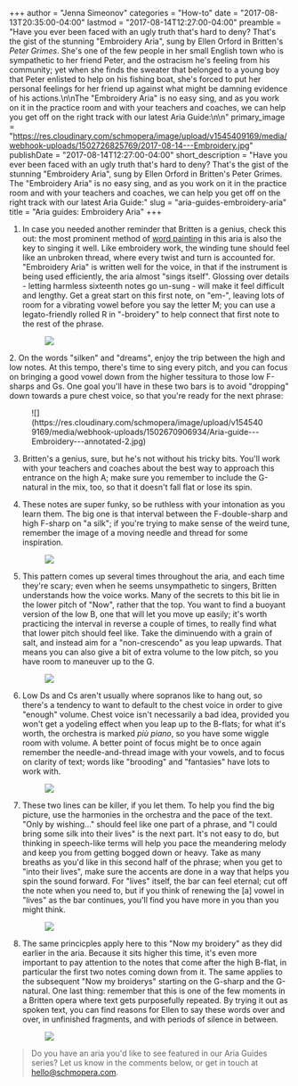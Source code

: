 +++
author = "Jenna Simeonov"
categories = "How-to"
date = "2017-08-13T20:35:00-04:00"
lastmod = "2017-08-14T12:27:00-04:00"
preamble = "Have you ever been faced with an ugly truth that's hard to deny? That's the gist of the stunning \"Embroidery Aria\", sung by Ellen Orford in Britten's *Peter Grimes*. She's one of the few people in her small English town who is sympathetic to her friend Peter, and the ostracism he's feeling from his community; yet when she finds the sweater that belonged to a young boy that Peter enlisted to help on his fishing boat, she's forced to put her personal feelings for her friend up against what might be damning evidence of his actions.\n\nThe \"Embroidery Aria\" is no easy sing, and as you work on it in the practice room and with your teachers and coaches, we can help you get off on the right track with our latest Aria Guide:\n\n"
primary_image = "https://res.cloudinary.com/schmopera/image/upload/v1545409169/media/webhook-uploads/1502726825769/2017-08-14---Embroidery.jpg"
publishDate = "2017-08-14T12:27:00-04:00"
short_description = "Have you ever been faced with an ugly truth that&#039;s hard to deny? That&#039;s the gist of the stunning &quot;Embroidery Aria&quot;, sung by Ellen Orford in Britten&#039;s Peter Grimes. The &quot;Embroidery Aria&quot; is no easy sing, and as you work on it in the practice room and with your teachers and coaches, we can help you get off on the right track with our latest Aria Guide:"
slug = "aria-guides-embroidery-aria"
title = "Aria guides: Embroidery Aria"
+++

1. In case you needed another reminder that Britten is a genius, check this out: the most prominent method of [word painting](https://en.wikipedia.org/wiki/Word_painting) in this aria is also the key to singing it well. Like embroidery work, the winding tune should feel like an unbroken thread, where every twist and turn is accounted for. "Embroidery Aria" is written well for the voice, in that if the instrument is being used efficiently, the aria almost "sings itself". Glossing over details - letting harmless sixteenth notes go un-sung - will make it feel difficult and lengthy. Get a great start on this first note, on "em-", leaving lots of room for a vibrating vowel before you say the letter M; you can use a legato-friendly rolled R in "-broidery" to help connect that first note to the rest of the phrase.<figure data-type="image">
![](https://res.cloudinary.com/schmopera/image/upload/v1545409169/media/webhook-uploads/1502670730957/Aria-guide---Embroidery---annotated-1.jpg)
</figure>
2. On the words "silken" and "dreams", enjoy the trip between the high and low notes. At this tempo, there's time to sing every pitch, and you can focus on bringing a good vowel down from the higher tessitura to those low F-sharps and Gs. One goal you'll have in these two bars is to avoid "dropping" down towards a pure chest voice, so that you're ready for the next phrase:<figure data-type="image">
![](https://res.cloudinary.com/schmopera/image/upload/v1545409169/media/webhook-uploads/1502670906934/Aria-guide---Embroidery---annotated-2.jpg)</figure>

3. Britten's a genius, sure, but he's not without his tricky bits. You'll work with your teachers and coaches about the best way to approach this entrance on the high A; make sure you remember to include the G-natural in the mix, too, so that it doesn't fall flat or lose its spin.

4. These notes are super funky, so be ruthless with your intonation as you learn them. The big one is that interval between the F-double-sharp and high F-sharp on "a silk"; if you're trying to make sense of the weird tune, remember the image of a moving needle and thread for some inspiration.<figure data-type="image">
![](https://res.cloudinary.com/schmopera/image/upload/v1545409169/media/webhook-uploads/1502670917191/Aria-guide---Embroidery---annotated-3.jpg)</figure>

5. This pattern comes up several times throughout the aria, and each time they're scary; even when he seems unsympathetic to singers, Britten understands how the voice works. Many of the secrets to this bit lie in the lower pitch of "Now", rather that the top. You want to find a buoyant version of the low B, one that will let you move up easily; it's worth practicing the interval in reverse a couple of times, to really find what that lower pitch should feel like. Take the diminuendo with a grain of salt, and instead aim for a "non-crescendo" as you leap upwards. That means you can also give a bit of extra volume to the low pitch, so you have room to maneuver up to the G.<figure data-type="image">
![](https://res.cloudinary.com/schmopera/image/upload/v1545409169/media/webhook-uploads/1502670926272/Aria-guide---Embroidery---annotated-4.jpg)
</figure>

6. Low Ds and Cs aren't usually where sopranos like to hang out, so there's a tendency to want to default to the chest voice in order to give "enough" volume. Chest voice isn't necessarily a bad idea, provided you won't get a yodeling effect when you leap up to the B-flats; for what it's worth, the orchestra is marked *più piano*, so you have some wiggle room with volume. A better point of focus might be to once again remember the needle-and-thread image with your vowels, and to focus on clarity of text; words like "brooding" and "fantasies" have lots to work with.<figure data-type="image">
![](https://res.cloudinary.com/schmopera/image/upload/v1545409169/media/webhook-uploads/1502670932866/Aria-guide---Embroidery---annotated-5.jpg)
</figure>

7. These two lines can be killer, if you let them. To help you find the big picture, use the harmonies in the orchestra and the pace of the text. "Only by wishing..." should feel like one part of a phrase, and "I could bring some silk into their lives" is the next part. It's not easy to do, but thinking in speech-like terms will help you pace the meandering melody and keep you from getting bogged down or heavy. Take as many breaths as you'd like in this second half of the phrase; when you get to "into their lives", make sure the accents are done in a way that helps you spin the sound forward. For "lives" itself, the bar can feel eternal; cut off the note when you need to, but if you think of renewing the [a] vowel in "lives" as the bar continues, you'll find you have more in you than you might think.<figure data-type="image">
![](https://res.cloudinary.com/schmopera/image/upload/v1545409169/media/webhook-uploads/1502670940853/Aria-guide---Embroidery---annotated-6.jpg)
</figure>

8. The same princicples apply here to this "Now my broidery" as they did earlier in the aria. Because it sits higher this time, it's even more important to pay attention to the notes that come after the high B-flat, in particular the first two notes coming down from it. The same applies to the subsequent "Now my broiderys" starting on the G-sharp and the G-natural. One last thing: remember that this is one of the few moments in a Britten opera where text gets purposefully repeated. By trying it out as spoken text, you can find reasons for Ellen to say these words over and over, in unfinished fragments, and with periods of silence in between.<figure data-type="image">
![](https://res.cloudinary.com/schmopera/image/upload/v1545409169/media/webhook-uploads/1502670949203/Aria-guide---Embroidery---annotated-7.jpg)
</figure>

>Do you have an aria you'd like to see featured in our Aria Guides series? Let us know in the comments below, or get in touch at [hello@schmopera.com](mailto:hello@schmopera.com).
